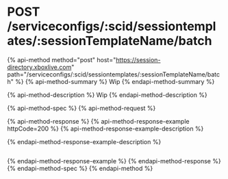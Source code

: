 # POST /serviceconfigs/:scid/sessiontemplates/:sessionTemplateName/batch

{% api-method method="post" host="https://session-directory.xboxlive.com" path="/serviceconfigs/:scid/sessiontemplates/:sessionTemplateName/batch" %}
{% api-method-summary %}
Wip
{% endapi-method-summary %}

{% api-method-description %}
Wip
{% endapi-method-description %}

{% api-method-spec %}
{% api-method-request %}

{% api-method-response %}
{% api-method-response-example httpCode=200 %}
{% api-method-response-example-description %}

{% endapi-method-response-example-description %}

```text

```
{% endapi-method-response-example %}
{% endapi-method-response %}
{% endapi-method-spec %}
{% endapi-method %}

